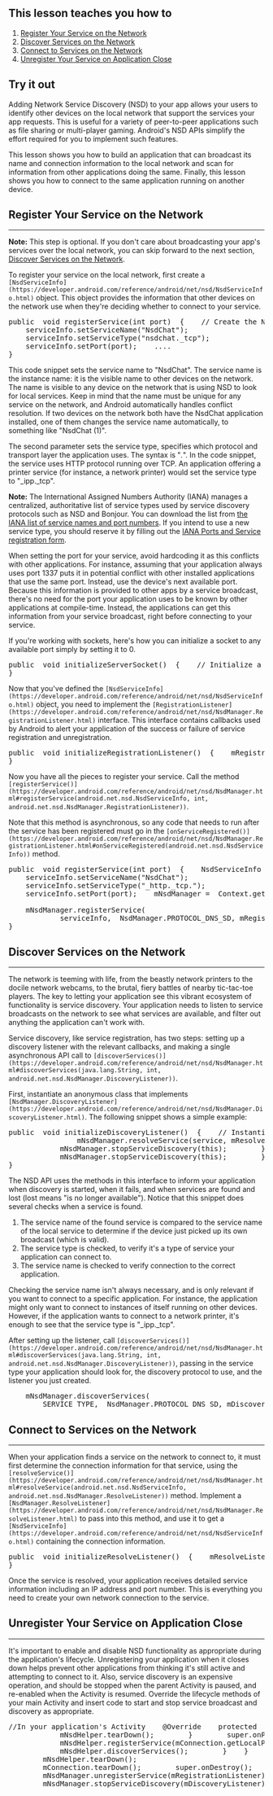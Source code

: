 ## This lesson teaches you how to

1.  [Register Your Service on the Network](#register)
2.  [Discover Services on the Network](#discover)
3.  [Connect to Services on the Network](#connect)
4.  [Unregister Your Service on Application Close](#teardown)

## Try it out

Adding Network Service Discovery (NSD) to your app allows your users to identify other devices on the local network that support the services your app requests. This is useful for a variety of peer-to-peer applications such as file sharing or multi-player gaming. Android's NSD APIs simplify the effort required for you to implement such features.

This lesson shows you how to build an application that can broadcast its name and connection information to the local network and scan for information from other applications doing the same. Finally, this lesson shows you how to connect to the same application running on another device.

## Register Your Service on the Network

* * *

**Note:** This step is optional. If you don't care about broadcasting your app's services over the local network, you can skip forward to the next section, [Discover Services on the Network](#discover).

To register your service on the local network, first create a `[NsdServiceInfo](https://developer.android.com/reference/android/net/nsd/NsdServiceInfo.html)` object. This object provides the information that other devices on the network use when they're deciding whether to connect to your service.

<pre class="prettyprint"><span class="kwd">public</span> <span class="pln"></span> <span class="kwd">void</span> <span class="pln">registerService</span><span class="pun">(</span><span class="kwd">int</span> <span class="pln">port</span><span class="pun">)</span> <span class="pln"></span> <span class="pun">{</span><span class="pln">   </span> <span class="com">// Create the NsdServiceInfo object, and populate it.</span><span class="pln">   </span> <span class="typ">NsdServiceInfo</span> <span class="pln">serviceInfo  </span><span class="pun">=</span> <span class="pln"></span> <span class="kwd">new</span> <span class="pln"></span> <span class="typ">NsdServiceInfo</span><span class="pun">();</span><span class="pln">   </span> <span class="com">// The name is subject to change based on conflicts</span><span class="pln">   </span> <span class="com">// with other services advertised on the same network.</span><span class="pln">  
    serviceInfo</span><span class="pun">.</span><span class="pln">setServiceName</span><span class="pun">(</span><span class="str">"NsdChat"</span><span class="pun">);</span><span class="pln">  
    serviceInfo</span><span class="pun">.</span><span class="pln">setServiceType</span><span class="pun">(</span><span class="str">"nsdchat._tcp"</span><span class="pun">);</span><span class="pln">  
    serviceInfo</span><span class="pun">.</span><span class="pln">setPort</span><span class="pun">(</span><span class="pln">port</span><span class="pun">);</span><span class="pln">   </span> <span class="pun">....</span><span class="pln">  
</span><span class="pun">}</span></pre>

This code snippet sets the service name to "NsdChat". The service name is the instance name: it is the visible name to other devices on the network. The name is visible to any device on the network that is using NSD to look for local services. Keep in mind that the name must be unique for any service on the network, and Android automatically handles conflict resolution. If two devices on the network both have the NsdChat application installed, one of them changes the service name automatically, to something like "NsdChat (1)".

The second parameter sets the service type, specifies which protocol and transport layer the application uses. The syntax is "_<protocol>._<transportlayer>". In the code snippet, the service uses HTTP protocol running over TCP. An application offering a printer service (for instance, a network printer) would set the service type to "_ipp._tcp".

**Note:** The International Assigned Numbers Authority (IANA) manages a centralized, authoritative list of service types used by service discovery protocols such as NSD and Bonjour. You can download the list from [the IANA list of service names and port numbers](http://www.iana.org/assignments/service-names-port-numbers/service-names-port-numbers.xml). If you intend to use a new service type, you should reserve it by filling out the [IANA Ports and Service registration form](http://www.iana.org/form/ports-services).

When setting the port for your service, avoid hardcoding it as this conflicts with other applications. For instance, assuming that your application always uses port 1337 puts it in potential conflict with other installed applications that use the same port. Instead, use the device's next available port. Because this information is provided to other apps by a service broadcast, there's no need for the port your application uses to be known by other applications at compile-time. Instead, the applications can get this information from your service broadcast, right before connecting to your service.

If you're working with sockets, here's how you can initialize a socket to any available port simply by setting it to 0.

<pre class="prettyprint"><span class="kwd">public</span> <span class="pln"></span> <span class="kwd">void</span> <span class="pln">initializeServerSocket</span><span class="pun">()</span> <span class="pln"></span> <span class="pun">{</span><span class="pln">   </span> <span class="com">// Initialize a server socket on the next available port.</span><span class="pln">    mServerSocket</span> <span class="pun">=</span> <span class="pln"></span> <span class="kwd">new</span> <span class="pln"></span> <span class="typ">ServerSocket</span><span class="pun">(</span><span class="lit">0</span><span class="pun">);</span><span class="pln">   </span> <span class="com">// Store the chosen port.</span><span class="pln">    mLocalPort</span> <span class="pun">=</span> <span class="pln"> mServerSocket</span><span class="pun">.</span><span class="pln">getLocalPort</span><span class="pun">();</span><span class="pln">   </span> <span class="pun">...</span><span class="pln">  
</span><span class="pun">}</span></pre>

Now that you've defined the `[NsdServiceInfo](https://developer.android.com/reference/android/net/nsd/NsdServiceInfo.html)` object, you need to implement the `[RegistrationListener](https://developer.android.com/reference/android/net/nsd/NsdManager.RegistrationListener.html)` interface. This interface contains callbacks used by Android to alert your application of the success or failure of service registration and unregistration.

<pre class="prettyprint"><span class="kwd">public</span> <span class="pln"></span> <span class="kwd">void</span> <span class="pln">initializeRegistrationListener</span><span class="pun">()</span> <span class="pln"></span> <span class="pun">{</span><span class="pln">    mRegistrationListener</span> <span class="pun">=</span> <span class="pln"></span> <span class="kwd">new</span> <span class="pln"></span> <span class="typ">NsdManager</span><span class="pun">.</span><span class="typ">RegistrationListener</span><span class="pun">()</span> <span class="pln"></span> <span class="pun">{</span><span class="pln">       </span> <span class="lit">@Override</span><span class="pln">       </span> <span class="kwd">public</span> <span class="pln"></span> <span class="kwd">void</span> <span class="pln">onServiceRegistered</span><span class="pun">(</span><span class="typ">NsdServiceInfo</span> <span class="pln"></span> <span class="typ">NsdServiceInfo</span><span class="pun">)</span> <span class="pln"></span> <span class="pun">{</span><span class="pln">           </span> <span class="com">// Save the service name.  Android may have changed it in order to</span><span class="pln">           </span> <span class="com">// resolve a conflict, so update the name you initially requested</span><span class="pln">           </span> <span class="com">// with the name Android actually used.</span><span class="pln">            mServiceName</span> <span class="pun">=</span> <span class="pln"></span> <span class="typ">NsdServiceInfo</span><span class="pun">.</span><span class="pln">getServiceName</span><span class="pun">();</span><span class="pln">       </span> <span class="pun">}</span><span class="pln">       </span> <span class="lit">@Override</span><span class="pln">       </span> <span class="kwd">public</span> <span class="pln"></span> <span class="kwd">void</span> <span class="pln">onRegistrationFailed</span><span class="pun">(</span><span class="typ">NsdServiceInfo</span> <span class="pln">serviceInfo</span><span class="pun">,</span> <span class="pln"></span> <span class="kwd">int</span> <span class="pln">errorCode</span><span class="pun">)</span> <span class="pln"></span> <span class="pun">{</span><span class="pln">           </span> <span class="com">// Registration failed!  Put debugging code here to determine why.</span><span class="pln">       </span> <span class="pun">}</span><span class="pln">       </span> <span class="lit">@Override</span><span class="pln">       </span> <span class="kwd">public</span> <span class="pln"></span> <span class="kwd">void</span> <span class="pln">onServiceUnregistered</span><span class="pun">(</span><span class="typ">NsdServiceInfo</span> <span class="pln">arg0</span><span class="pun">)</span> <span class="pln"></span> <span class="pun">{</span><span class="pln">           </span> <span class="com">// Service has been unregistered.  This only happens when you call</span><span class="pln">           </span> <span class="com">// NsdManager.unregisterService() and pass in this listener.</span><span class="pln">       </span> <span class="pun">}</span><span class="pln">       </span> <span class="lit">@Override</span><span class="pln">       </span> <span class="kwd">public</span> <span class="pln"></span> <span class="kwd">void</span> <span class="pln">onUnregistrationFailed</span><span class="pun">(</span><span class="typ">NsdServiceInfo</span> <span class="pln">serviceInfo</span><span class="pun">,</span> <span class="pln"></span> <span class="kwd">int</span> <span class="pln">errorCode</span><span class="pun">)</span> <span class="pln"></span> <span class="pun">{</span><span class="pln">           </span> <span class="com">// Unregistration failed.  Put debugging code here to determine why.</span><span class="pln">       </span> <span class="pun">}</span><span class="pln">   </span> <span class="pun">};</span><span class="pln">  
</span><span class="pun">}</span></pre>

Now you have all the pieces to register your service. Call the method `[registerService()](https://developer.android.com/reference/android/net/nsd/NsdManager.html#registerService(android.net.nsd.NsdServiceInfo, int, android.net.nsd.NsdManager.RegistrationListener))`.

Note that this method is asynchronous, so any code that needs to run after the service has been registered must go in the `[onServiceRegistered()](https://developer.android.com/reference/android/net/nsd/NsdManager.RegistrationListener.html#onServiceRegistered(android.net.nsd.NsdServiceInfo))` method.

<pre class="prettyprint"><span class="kwd">public</span> <span class="pln"></span> <span class="kwd">void</span> <span class="pln">registerService</span><span class="pun">(</span><span class="kwd">int</span> <span class="pln">port</span><span class="pun">)</span> <span class="pln"></span> <span class="pun">{</span><span class="pln">   </span> <span class="typ">NsdServiceInfo</span> <span class="pln">serviceInfo  </span><span class="pun">=</span> <span class="pln"></span> <span class="kwd">new</span> <span class="pln"></span> <span class="typ">NsdServiceInfo</span><span class="pun">();</span><span class="pln">  
    serviceInfo</span><span class="pun">.</span><span class="pln">setServiceName</span><span class="pun">(</span><span class="str">"NsdChat"</span><span class="pun">);</span><span class="pln">  
    serviceInfo</span><span class="pun">.</span><span class="pln">setServiceType</span><span class="pun">(</span><span class="str">"_http._tcp."</span><span class="pun">);</span><span class="pln">  
    serviceInfo</span><span class="pun">.</span><span class="pln">setPort</span><span class="pun">(</span><span class="pln">port</span><span class="pun">);</span><span class="pln">    mNsdManager</span> <span class="pun">=</span> <span class="pln"></span> <span class="typ">Context</span><span class="pun">.</span><span class="pln">getSystemService</span><span class="pun">(</span><span class="typ">Context</span><span class="pun">.</span><span class="pln">NSD_SERVICE</span><span class="pun">);</span><span class="pln">  

    mNsdManager</span><span class="pun">.</span><span class="pln">registerService</span><span class="pun">(</span><span class="pln">  
            serviceInfo</span><span class="pun">,</span> <span class="pln"></span> <span class="typ">NsdManager</span><span class="pun">.</span><span class="pln">PROTOCOL_DNS_SD</span><span class="pun">,</span> <span class="pln">mRegistrationListener</span><span class="pun">);</span><span class="pln">  
</span><span class="pun">}</span></pre>

## Discover Services on the Network

* * *

The network is teeming with life, from the beastly network printers to the docile network webcams, to the brutal, fiery battles of nearby tic-tac-toe players. The key to letting your application see this vibrant ecosystem of functionality is service discovery. Your application needs to listen to service broadcasts on the network to see what services are available, and filter out anything the application can't work with.

Service discovery, like service registration, has two steps: setting up a discovery listener with the relevant callbacks, and making a single asynchronous API call to `[discoverServices()](https://developer.android.com/reference/android/net/nsd/NsdManager.html#discoverServices(java.lang.String, int, android.net.nsd.NsdManager.DiscoveryListener))`.

First, instantiate an anonymous class that implements `[NsdManager.DiscoveryListener](https://developer.android.com/reference/android/net/nsd/NsdManager.DiscoveryListener.html)`. The following snippet shows a simple example:

<pre class="prettyprint"><span class="kwd">public</span> <span class="pln"></span> <span class="kwd">void</span> <span class="pln">initializeDiscoveryListener</span><span class="pun">()</span> <span class="pln"></span> <span class="pun">{</span><span class="pln">   </span> <span class="com">// Instantiate a new DiscoveryListener</span><span class="pln">    mDiscoveryListener</span> <span class="pun">=</span> <span class="pln"></span> <span class="kwd">new</span> <span class="pln"></span> <span class="typ">NsdManager</span><span class="pun">.</span><span class="typ">DiscoveryListener</span><span class="pun">()</span> <span class="pln"></span> <span class="pun">{</span><span class="pln">       </span> <span class="com">//  Called as soon as service discovery begins.</span><span class="pln">       </span> <span class="lit">@Override</span><span class="pln">       </span> <span class="kwd">public</span> <span class="pln"></span> <span class="kwd">void</span> <span class="pln">onDiscoveryStarted</span><span class="pun">(</span><span class="typ">String</span> <span class="pln">regType</span><span class="pun">)</span> <span class="pln"></span> <span class="pun">{</span><span class="pln">           </span> <span class="typ">Log</span><span class="pun">.</span><span class="pln">d</span><span class="pun">(</span><span class="pln">TAG</span><span class="pun">,</span> <span class="pln"></span> <span class="str">"Service discovery started"</span><span class="pun">);</span><span class="pln">       </span> <span class="pun">}</span><span class="pln">       </span> <span class="lit">@Override</span><span class="pln">       </span> <span class="kwd">public</span> <span class="pln"></span> <span class="kwd">void</span> <span class="pln">onServiceFound</span><span class="pun">(</span><span class="typ">NsdServiceInfo</span> <span class="pln">service</span><span class="pun">)</span> <span class="pln"></span> <span class="pun">{</span><span class="pln">           </span> <span class="com">// A service was found!  Do something with it.</span><span class="pln">           </span> <span class="typ">Log</span><span class="pun">.</span><span class="pln">d</span><span class="pun">(</span><span class="pln">TAG</span><span class="pun">,</span> <span class="pln"></span> <span class="str">"Service discovery success"</span> <span class="pln"></span> <span class="pun">+</span> <span class="pln">service</span><span class="pun">);</span><span class="pln">           </span> <span class="kwd">if</span> <span class="pln"></span> <span class="pun">(!</span><span class="pln">service</span><span class="pun">.</span><span class="pln">getServiceType</span><span class="pun">().</span><span class="pln">equals</span><span class="pun">(</span><span class="pln">SERVICE_TYPE</span><span class="pun">))</span> <span class="pln"></span> <span class="pun">{</span><span class="pln">               </span> <span class="com">// Service type is the string containing the protocol and</span><span class="pln">               </span> <span class="com">// transport layer for this service.</span><span class="pln">               </span> <span class="typ">Log</span><span class="pun">.</span><span class="pln">d</span><span class="pun">(</span><span class="pln">TAG</span><span class="pun">,</span> <span class="pln"></span> <span class="str">"Unknown Service Type: "</span> <span class="pln"></span> <span class="pun">+</span> <span class="pln">service</span><span class="pun">.</span><span class="pln">getServiceType</span><span class="pun">());</span><span class="pln">           </span> <span class="pun">}</span> <span class="pln"></span> <span class="kwd">else</span> <span class="pln"></span> <span class="kwd">if</span> <span class="pln"></span> <span class="pun">(</span><span class="pln">service</span><span class="pun">.</span><span class="pln">getServiceName</span><span class="pun">().</span><span class="pln">equals</span><span class="pun">(</span><span class="pln">mServiceName</span><span class="pun">))</span> <span class="pln"></span> <span class="pun">{</span><span class="pln">               </span> <span class="com">// The name of the service tells the user what they'd be</span><span class="pln">               </span> <span class="com">// connecting to. It could be "Bob's Chat App".</span><span class="pln">               </span> <span class="typ">Log</span><span class="pun">.</span><span class="pln">d</span><span class="pun">(</span><span class="pln">TAG</span><span class="pun">,</span> <span class="pln"></span> <span class="str">"Same machine: "</span> <span class="pln"></span> <span class="pun">+</span> <span class="pln">mServiceName</span><span class="pun">);</span><span class="pln">           </span> <span class="pun">}</span> <span class="pln"></span> <span class="kwd">else</span> <span class="pln"></span> <span class="kwd">if</span> <span class="pln"></span> <span class="pun">(</span><span class="pln">service</span><span class="pun">.</span><span class="pln">getServiceName</span><span class="pun">().</span><span class="pln">contains</span><span class="pun">(</span><span class="str">"NsdChat"</span><span class="pun">)){</span><span class="pln">  
                mNsdManager</span><span class="pun">.</span><span class="pln">resolveService</span><span class="pun">(</span><span class="pln">service</span><span class="pun">,</span> <span class="pln">mResolveListener</span><span class="pun">);</span><span class="pln">           </span> <span class="pun">}</span><span class="pln">       </span> <span class="pun">}</span><span class="pln">       </span> <span class="lit">@Override</span><span class="pln">       </span> <span class="kwd">public</span> <span class="pln"></span> <span class="kwd">void</span> <span class="pln">onServiceLost</span><span class="pun">(</span><span class="typ">NsdServiceInfo</span> <span class="pln">service</span><span class="pun">)</span> <span class="pln"></span> <span class="pun">{</span><span class="pln">           </span> <span class="com">// When the network service is no longer available.</span><span class="pln">           </span> <span class="com">// Internal bookkeeping code goes here.</span><span class="pln">           </span> <span class="typ">Log</span><span class="pun">.</span><span class="pln">e</span><span class="pun">(</span><span class="pln">TAG</span><span class="pun">,</span> <span class="pln"></span> <span class="str">"service lost"</span> <span class="pln"></span> <span class="pun">+</span> <span class="pln">service</span><span class="pun">);</span><span class="pln">       </span> <span class="pun">}</span><span class="pln">       </span> <span class="lit">@Override</span><span class="pln">       </span> <span class="kwd">public</span> <span class="pln"></span> <span class="kwd">void</span> <span class="pln">onDiscoveryStopped</span><span class="pun">(</span><span class="typ">String</span> <span class="pln">serviceType</span><span class="pun">)</span> <span class="pln"></span> <span class="pun">{</span><span class="pln">           </span> <span class="typ">Log</span><span class="pun">.</span><span class="pln">i</span><span class="pun">(</span><span class="pln">TAG</span><span class="pun">,</span> <span class="pln"></span> <span class="str">"Discovery stopped: "</span> <span class="pln"></span> <span class="pun">+</span> <span class="pln">serviceType</span><span class="pun">);</span><span class="pln">       </span> <span class="pun">}</span><span class="pln">       </span> <span class="lit">@Override</span><span class="pln">       </span> <span class="kwd">public</span> <span class="pln"></span> <span class="kwd">void</span> <span class="pln">onStartDiscoveryFailed</span><span class="pun">(</span><span class="typ">String</span> <span class="pln">serviceType</span><span class="pun">,</span> <span class="pln"></span> <span class="kwd">int</span> <span class="pln">errorCode</span><span class="pun">)</span> <span class="pln"></span> <span class="pun">{</span><span class="pln">           </span> <span class="typ">Log</span><span class="pun">.</span><span class="pln">e</span><span class="pun">(</span><span class="pln">TAG</span><span class="pun">,</span> <span class="pln"></span> <span class="str">"Discovery failed: Error code:"</span> <span class="pln"></span> <span class="pun">+</span> <span class="pln">errorCode</span><span class="pun">);</span><span class="pln">  
            mNsdManager</span><span class="pun">.</span><span class="pln">stopServiceDiscovery</span><span class="pun">(</span><span class="kwd">this</span><span class="pun">);</span><span class="pln">       </span> <span class="pun">}</span><span class="pln">       </span> <span class="lit">@Override</span><span class="pln">       </span> <span class="kwd">public</span> <span class="pln"></span> <span class="kwd">void</span> <span class="pln">onStopDiscoveryFailed</span><span class="pun">(</span><span class="typ">String</span> <span class="pln">serviceType</span><span class="pun">,</span> <span class="pln"></span> <span class="kwd">int</span> <span class="pln">errorCode</span><span class="pun">)</span> <span class="pln"></span> <span class="pun">{</span><span class="pln">           </span> <span class="typ">Log</span><span class="pun">.</span><span class="pln">e</span><span class="pun">(</span><span class="pln">TAG</span><span class="pun">,</span> <span class="pln"></span> <span class="str">"Discovery failed: Error code:"</span> <span class="pln"></span> <span class="pun">+</span> <span class="pln">errorCode</span><span class="pun">);</span><span class="pln">  
            mNsdManager</span><span class="pun">.</span><span class="pln">stopServiceDiscovery</span><span class="pun">(</span><span class="kwd">this</span><span class="pun">);</span><span class="pln">       </span> <span class="pun">}</span><span class="pln">   </span> <span class="pun">};</span><span class="pln">  
</span><span class="pun">}</span></pre>

The NSD API uses the methods in this interface to inform your application when discovery is started, when it fails, and when services are found and lost (lost means "is no longer available"). Notice that this snippet does several checks when a service is found.

1.  The service name of the found service is compared to the service name of the local service to determine if the device just picked up its own broadcast (which is valid).
2.  The service type is checked, to verify it's a type of service your application can connect to.
3.  The service name is checked to verify connection to the correct application.

Checking the service name isn't always necessary, and is only relevant if you want to connect to a specific application. For instance, the application might only want to connect to instances of itself running on other devices. However, if the application wants to connect to a network printer, it's enough to see that the service type is "_ipp._tcp".

After setting up the listener, call `[discoverServices()](https://developer.android.com/reference/android/net/nsd/NsdManager.html#discoverServices(java.lang.String, int, android.net.nsd.NsdManager.DiscoveryListener))`, passing in the service type your application should look for, the discovery protocol to use, and the listener you just created.

<pre class="prettyprint"><span class="pln">    mNsdManager</span><span class="pun">.</span><span class="pln">discoverServices</span><span class="pun">(</span><span class="pln">  
        SERVICE_TYPE</span><span class="pun">,</span> <span class="pln"></span> <span class="typ">NsdManager</span><span class="pun">.</span><span class="pln">PROTOCOL_DNS_SD</span><span class="pun">,</span> <span class="pln">mDiscoveryListener</span><span class="pun">);</span></pre>

## Connect to Services on the Network

* * *

When your application finds a service on the network to connect to, it must first determine the connection information for that service, using the `[resolveService()](https://developer.android.com/reference/android/net/nsd/NsdManager.html#resolveService(android.net.nsd.NsdServiceInfo, android.net.nsd.NsdManager.ResolveListener))` method. Implement a `[NsdManager.ResolveListener](https://developer.android.com/reference/android/net/nsd/NsdManager.ResolveListener.html)` to pass into this method, and use it to get a `[NsdServiceInfo](https://developer.android.com/reference/android/net/nsd/NsdServiceInfo.html)` containing the connection information.

<pre class="prettyprint"><span class="kwd">public</span> <span class="pln"></span> <span class="kwd">void</span> <span class="pln">initializeResolveListener</span><span class="pun">()</span> <span class="pln"></span> <span class="pun">{</span><span class="pln">    mResolveListener</span> <span class="pun">=</span> <span class="pln"></span> <span class="kwd">new</span> <span class="pln"></span> <span class="typ">NsdManager</span><span class="pun">.</span><span class="typ">ResolveListener</span><span class="pun">()</span> <span class="pln"></span> <span class="pun">{</span><span class="pln">       </span> <span class="lit">@Override</span><span class="pln">       </span> <span class="kwd">public</span> <span class="pln"></span> <span class="kwd">void</span> <span class="pln">onResolveFailed</span><span class="pun">(</span><span class="typ">NsdServiceInfo</span> <span class="pln">serviceInfo</span><span class="pun">,</span> <span class="pln"></span> <span class="kwd">int</span> <span class="pln">errorCode</span><span class="pun">)</span> <span class="pln"></span> <span class="pun">{</span><span class="pln">           </span> <span class="com">// Called when the resolve fails.  Use the error code to debug.</span><span class="pln">           </span> <span class="typ">Log</span><span class="pun">.</span><span class="pln">e</span><span class="pun">(</span><span class="pln">TAG</span><span class="pun">,</span> <span class="pln"></span> <span class="str">"Resolve failed"</span> <span class="pln"></span> <span class="pun">+</span> <span class="pln">errorCode</span><span class="pun">);</span><span class="pln">       </span> <span class="pun">}</span><span class="pln">       </span> <span class="lit">@Override</span><span class="pln">       </span> <span class="kwd">public</span> <span class="pln"></span> <span class="kwd">void</span> <span class="pln">onServiceResolved</span><span class="pun">(</span><span class="typ">NsdServiceInfo</span> <span class="pln">serviceInfo</span><span class="pun">)</span> <span class="pln"></span> <span class="pun">{</span><span class="pln">           </span> <span class="typ">Log</span><span class="pun">.</span><span class="pln">e</span><span class="pun">(</span><span class="pln">TAG</span><span class="pun">,</span> <span class="pln"></span> <span class="str">"Resolve Succeeded. "</span> <span class="pln"></span> <span class="pun">+</span> <span class="pln">serviceInfo</span><span class="pun">);</span><span class="pln">           </span> <span class="kwd">if</span> <span class="pln"></span> <span class="pun">(</span><span class="pln">serviceInfo</span><span class="pun">.</span><span class="pln">getServiceName</span><span class="pun">().</span><span class="pln">equals</span><span class="pun">(</span><span class="pln">mServiceName</span><span class="pun">))</span> <span class="pln"></span> <span class="pun">{</span><span class="pln">               </span> <span class="typ">Log</span><span class="pun">.</span><span class="pln">d</span><span class="pun">(</span><span class="pln">TAG</span><span class="pun">,</span> <span class="pln"></span> <span class="str">"Same IP."</span><span class="pun">);</span><span class="pln">               </span> <span class="kwd">return</span><span class="pun">;</span><span class="pln">           </span> <span class="pun">}</span><span class="pln">            mService</span> <span class="pun">=</span> <span class="pln">serviceInfo</span><span class="pun">;</span><span class="pln">           </span> <span class="kwd">int</span> <span class="pln">port</span> <span class="pun">=</span> <span class="pln">mService</span><span class="pun">.</span><span class="pln">getPort</span><span class="pun">();</span><span class="pln">           </span> <span class="typ">InetAddress</span> <span class="pln">host</span> <span class="pun">=</span> <span class="pln">mService</span><span class="pun">.</span><span class="pln">getHost</span><span class="pun">();</span><span class="pln">       </span> <span class="pun">}</span><span class="pln">   </span> <span class="pun">};</span><span class="pln">  
</span><span class="pun">}</span></pre>

Once the service is resolved, your application receives detailed service information including an IP address and port number. This is everything you need to create your own network connection to the service.

## Unregister Your Service on Application Close

* * *

It's important to enable and disable NSD functionality as appropriate during the application's lifecycle. Unregistering your application when it closes down helps prevent other applications from thinking it's still active and attempting to connect to it. Also, service discovery is an expensive operation, and should be stopped when the parent Activity is paused, and re-enabled when the Activity is resumed. Override the lifecycle methods of your main Activity and insert code to start and stop service broadcast and discovery as appropriate.

<pre class="prettyprint"><span class="com">//In your application's Activity</span><span class="pln">   </span> <span class="lit">@Override</span><span class="pln">   </span> <span class="kwd">protected</span> <span class="pln"></span> <span class="kwd">void</span> <span class="pln">onPause</span><span class="pun">()</span> <span class="pln"></span> <span class="pun">{</span><span class="pln">       </span> <span class="kwd">if</span> <span class="pln"></span> <span class="pun">(</span><span class="pln">mNsdHelper</span> <span class="pun">!=</span> <span class="pln"></span> <span class="kwd">null</span><span class="pun">)</span> <span class="pln"></span> <span class="pun">{</span><span class="pln">  
            mNsdHelper</span><span class="pun">.</span><span class="pln">tearDown</span><span class="pun">();</span><span class="pln">       </span> <span class="pun">}</span><span class="pln">       </span> <span class="kwd">super</span><span class="pun">.</span><span class="pln">onPause</span><span class="pun">();</span><span class="pln">   </span> <span class="pun">}</span><span class="pln">   </span> <span class="lit">@Override</span><span class="pln">   </span> <span class="kwd">protected</span> <span class="pln"></span> <span class="kwd">void</span> <span class="pln">onResume</span><span class="pun">()</span> <span class="pln"></span> <span class="pun">{</span><span class="pln">       </span> <span class="kwd">super</span><span class="pun">.</span><span class="pln">onResume</span><span class="pun">();</span><span class="pln">       </span> <span class="kwd">if</span> <span class="pln"></span> <span class="pun">(</span><span class="pln">mNsdHelper</span> <span class="pun">!=</span> <span class="pln"></span> <span class="kwd">null</span><span class="pun">)</span> <span class="pln"></span> <span class="pun">{</span><span class="pln">  
            mNsdHelper</span><span class="pun">.</span><span class="pln">registerService</span><span class="pun">(</span><span class="pln">mConnection</span><span class="pun">.</span><span class="pln">getLocalPort</span><span class="pun">());</span><span class="pln">  
            mNsdHelper</span><span class="pun">.</span><span class="pln">discoverServices</span><span class="pun">();</span><span class="pln">       </span> <span class="pun">}</span><span class="pln">   </span> <span class="pun">}</span><span class="pln">   </span> <span class="lit">@Override</span><span class="pln">   </span> <span class="kwd">protected</span> <span class="pln"></span> <span class="kwd">void</span> <span class="pln">onDestroy</span><span class="pun">()</span> <span class="pln"></span> <span class="pun">{</span><span class="pln">  
        mNsdHelper</span><span class="pun">.</span><span class="pln">tearDown</span><span class="pun">();</span><span class="pln">  
        mConnection</span><span class="pun">.</span><span class="pln">tearDown</span><span class="pun">();</span><span class="pln">       </span> <span class="kwd">super</span><span class="pun">.</span><span class="pln">onDestroy</span><span class="pun">();</span><span class="pln">   </span> <span class="pun">}</span><span class="pln">   </span> <span class="com">// NsdHelper's tearDown method</span><span class="pln">       </span> <span class="kwd">public</span> <span class="pln"></span> <span class="kwd">void</span> <span class="pln">tearDown</span><span class="pun">()</span> <span class="pln"></span> <span class="pun">{</span><span class="pln">  
        mNsdManager</span><span class="pun">.</span><span class="pln">unregisterService</span><span class="pun">(</span><span class="pln">mRegistrationListener</span><span class="pun">);</span><span class="pln">  
        mNsdManager</span><span class="pun">.</span><span class="pln">stopServiceDiscovery</span><span class="pun">(</span><span class="pln">mDiscoveryListener</span><span class="pun">);</span><span class="pln">   </span> <span class="pun">}</span></pre>

</div>
